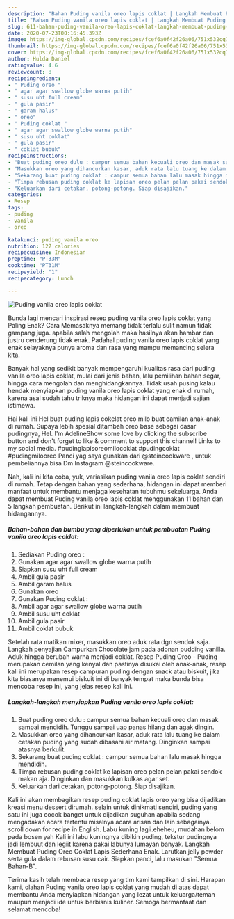 ```yaml
---
description: "Bahan Puding vanila oreo lapis coklat | Langkah Membuat Puding vanila oreo lapis coklat Yang Enak Dan Mudah"
title: "Bahan Puding vanila oreo lapis coklat | Langkah Membuat Puding vanila oreo lapis coklat Yang Enak Dan Mudah"
slug: 611-bahan-puding-vanila-oreo-lapis-coklat-langkah-membuat-puding-vanila-oreo-lapis-coklat-yang-enak-dan-mudah
date: 2020-07-23T00:16:45.393Z
image: https://img-global.cpcdn.com/recipes/fcef6a0f42f26a06/751x532cq70/puding-vanila-oreo-lapis-coklat-foto-resep-utama.jpg
thumbnail: https://img-global.cpcdn.com/recipes/fcef6a0f42f26a06/751x532cq70/puding-vanila-oreo-lapis-coklat-foto-resep-utama.jpg
cover: https://img-global.cpcdn.com/recipes/fcef6a0f42f26a06/751x532cq70/puding-vanila-oreo-lapis-coklat-foto-resep-utama.jpg
author: Hulda Daniel
ratingvalue: 4.6
reviewcount: 8
recipeingredient:
- " Puding oreo "
- " agar agar swallow globe warna putih"
- " susu uht full cream"
- " gula pasir"
- " garam halus"
- " oreo"
- " Puding coklat "
- " agar agar swallow globe warna putih"
- " susu uht coklat"
- " gula pasir"
- " coklat bubuk"
recipeinstructions:
- "Buat puding oreo dulu : campur semua bahan kecuali oreo dan masak sampai mendidih. Tunggu sampai uap panas hilang dan agak dingin."
- "Masukkan oreo yang dihancurkan kasar, aduk rata lalu tuang ke dalam cetakan puding yang sudah dibasahi air matang. Dinginkan sampai atasnya berkulit."
- "Sekarang buat puding coklat : campur semua bahan lalu masak hingga mendidih."
- "Timpa rebusan puding coklat ke lapisan oreo pelan pelan pakai sendok makan aja. Dinginkan dan masukkan kulkas agar set."
- "Keluarkan dari cetakan, potong-potong. Siap disajikan."
categories:
- Resep
tags:
- puding
- vanila
- oreo

katakunci: puding vanila oreo 
nutrition: 127 calories
recipecuisine: Indonesian
preptime: "PT33M"
cooktime: "PT31M"
recipeyield: "1"
recipecategory: Lunch

---
```



![Puding vanila oreo lapis coklat](https://img-global.cpcdn.com/recipes/fcef6a0f42f26a06/751x532cq70/puding-vanila-oreo-lapis-coklat-foto-resep-utama.jpg)

Bunda lagi mencari inspirasi resep puding vanila oreo lapis coklat yang Paling Enak? Cara Memasaknya memang tidak terlalu sulit namun tidak gampang juga. apabila salah mengolah maka hasilnya akan hambar dan justru cenderung tidak enak. Padahal puding vanila oreo lapis coklat yang enak selayaknya punya aroma dan rasa yang mampu memancing selera kita.

Banyak hal yang sedikit banyak mempengaruhi kualitas rasa dari puding vanila oreo lapis coklat, mulai dari jenis bahan, lalu pemilihan bahan segar, hingga cara mengolah dan menghidangkannya. Tidak usah pusing kalau hendak menyiapkan puding vanila oreo lapis coklat yang enak di rumah, karena asal sudah tahu triknya maka hidangan ini dapat menjadi sajian istimewa.

Hai kali ini Hel buat puding lapis cokelat oreo milo buat camilan anak-anak di rumah. Supaya lebih spesial ditambah oreo base sebagai dasar pudingnya, Hel. I&#39;m AdelineShow some love by clicking the subscribe button and don&#39;t forget to like &amp; comment to support this channel! ‍Links to my social media. #pudinglapisoreomilocoklat #pudingcoklat #pudingmilooreo Panci yag saya gunakan dari @steincookware , untuk pembeliannya bisa Dm Instagram @steincookware.


Nah, kali ini kita coba, yuk, variasikan puding vanila oreo lapis coklat sendiri di rumah. Tetap dengan bahan yang sederhana, hidangan ini dapat memberi manfaat untuk membantu menjaga kesehatan tubuhmu sekeluarga. Anda dapat membuat Puding vanila oreo lapis coklat menggunakan 11 bahan dan 5 langkah pembuatan. Berikut ini langkah-langkah dalam membuat hidangannya.

<!--inarticleads1-->

##### Bahan-bahan dan bumbu yang diperlukan untuk pembuatan Puding vanila oreo lapis coklat:

1. Sediakan  Puding oreo :
1. Gunakan  agar agar swallow globe warna putih
1. Siapkan  susu uht full cream
1. Ambil  gula pasir
1. Ambil  garam halus
1. Gunakan  oreo
1. Gunakan  Puding coklat :
1. Ambil  agar agar swallow globe warna putih
1. Ambil  susu uht coklat
1. Ambil  gula pasir
1. Ambil  coklat bubuk


Setelah rata matikan mixer, masukkan oreo aduk rata dgn sendok saja. Langkah penyajian Campurkan Chocolate jam pada adonan pudding vanilla. Aduk hingga berubah warna menjadi coklat. Resep Puding Oreo - Puding merupakan cemilan yang kenyal dan pastinya disukai oleh anak-anak, resep kali ini merupakan resep campuran puding dengan snack atau biskuit, jika kita biasanya menemui biskuit ini di banyak tempat maka bunda bisa mencoba resep ini, yang jelas resep kali ini. 

<!--inarticleads2-->

##### Langkah-langkah menyiapkan Puding vanila oreo lapis coklat:

1. Buat puding oreo dulu : campur semua bahan kecuali oreo dan masak sampai mendidih. Tunggu sampai uap panas hilang dan agak dingin.
1. Masukkan oreo yang dihancurkan kasar, aduk rata lalu tuang ke dalam cetakan puding yang sudah dibasahi air matang. Dinginkan sampai atasnya berkulit.
1. Sekarang buat puding coklat : campur semua bahan lalu masak hingga mendidih.
1. Timpa rebusan puding coklat ke lapisan oreo pelan pelan pakai sendok makan aja. Dinginkan dan masukkan kulkas agar set.
1. Keluarkan dari cetakan, potong-potong. Siap disajikan.


Kali ini akan membagikan resep puding coklat lapis oreo yang bisa dijadikan kreasi menu dessert dirumah. selain untuk dinikmati sendiri, puding yang satu ini juga cocok banget untuk dijadikan suguhan apabila sedang mengadakan acara tertentu misalnya acara arisan dan lain sebagainya. scroll down for recipe in English. Labu kuning lagii.eheheu, mudahan belom pada bosen yah Kali ini labu kuningnya dibikin puding, tekstur pudingnya jadi lembuut dan legiit karena pakai labunya lumayan banyak. Langkah Membuat Puding Oreo Coklat Lapis Sederhana Enak. Larutkan jelly powder serta gula dalam rebusan susu cair. Siapkan panci, lalu masukan &#34;Semua Bahan-B&#34;. 

Terima kasih telah membaca resep yang tim kami tampilkan di sini. Harapan kami, olahan Puding vanila oreo lapis coklat yang mudah di atas dapat membantu Anda menyiapkan hidangan yang lezat untuk keluarga/teman maupun menjadi ide untuk berbisnis kuliner. Semoga bermanfaat dan selamat mencoba!
